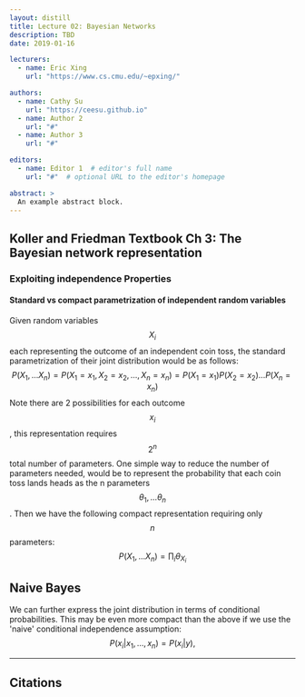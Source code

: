 ```yaml
---
layout: distill
title: Lecture 02: Bayesian Networks
description: TBD
date: 2019-01-16

lecturers:
  - name: Eric Xing
    url: "https://www.cs.cmu.edu/~epxing/"

authors:
  - name: Cathy Su
    url: "https://ceesu.github.io"   
  - name: Author 2
    url: "#"
  - name: Author 3
    url: "#"

editors:
  - name: Editor 1  # editor's full name
    url: "#"  # optional URL to the editor's homepage

abstract: >
  An example abstract block.
---
```



## Koller and Friedman Textbook Ch 3: The Bayesian network representation

### Exploiting independence Properties
#### Standard vs compact parametrization of  independent random variables
Given random variables $$X_i$$ each representing the outcome of an independent coin toss, the standard parametrization of their joint distribution would be as follows:
$$ P(X_1, ... X_n) = P(X_1 = x_1, X_2=x_2, ..., X_n = x_n) = P(X_1 = x_1)P(X_2=x_2)...P(X_n=x_n)$$
Note there are 2 possibilities for each outcome $$x_i$$, this representation requires $$2^n$$ total number of parameters. 
One simple way to reduce the number of parameters needed, would be to represent the probability that each coin toss lands heads as the n parameters $$\theta_1, ... \theta_n$$.  Then we have the following compact representation requiring only $$n$$ parameters:
$$ P(X_1, ... X_n) = \prod_i \theta_{X_i}$$

## Naive Bayes
We can further express the joint distribution in terms of conditional probabilities. This may be even more compact than the above if we use the 'naive' conditional independence assumption:
$$P(x_i | x_1, \dots, x_n) = P(x_i | y),$$


***

## Citations

